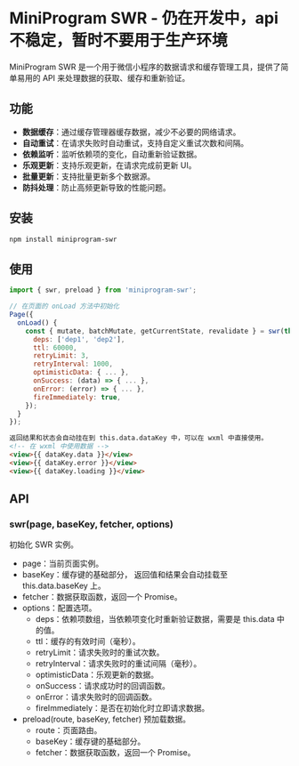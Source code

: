 # MiniProgram SWR - 仍在开发中，api 不稳定，暂时不要用于生产环境

MiniProgram SWR 是一个用于微信小程序的数据请求和缓存管理工具，提供了简单易用的 API 来处理数据的获取、缓存和重新验证。

## 功能

- **数据缓存**：通过缓存管理器缓存数据，减少不必要的网络请求。
- **自动重试**：在请求失败时自动重试，支持自定义重试次数和间隔。
- **依赖监听**：监听依赖项的变化，自动重新验证数据。
- **乐观更新**：支持乐观更新，在请求完成前更新 UI。
- **批量更新**：支持批量更新多个数据源。
- **防抖处理**：防止高频更新导致的性能问题。

## 安装

```bash
npm install miniprogram-swr
```

## 使用

```javascript
import { swr, preload } from 'miniprogram-swr';

// 在页面的 onLoad 方法中初始化
Page({
  onLoad() {
    const { mutate, batchMutate, getCurrentState, revalidate } = swr(this, 'dataKey', fetcher, {
      deps: ['dep1', 'dep2'],
      ttl: 60000,
      retryLimit: 3,
      retryInterval: 1000,
      optimisticData: { ... },
      onSuccess: (data) => { ... },
      onError: (error) => { ... },
      fireImmediately: true,
    });
  }
});
```
```html
返回结果和状态会自动挂在到 this.data.dataKey 中，可以在 wxml 中直接使用。
<!-- 在 wxml 中使用数据 -->
<view>{{ dataKey.data }}</view>
<view>{{ dataKey.error }}</view>
<view>{{ dataKey.loading }}</view>
```

## API
### swr(page, baseKey, fetcher, options)
初始化 SWR 实例。

- page：当前页面实例。
- baseKey：缓存键的基础部分， 返回值和结果会自动挂载至 this.data.baseKey 上。
- fetcher：数据获取函数，返回一个 Promise。
- options：配置选项。
  * deps：依赖项数组，当依赖项变化时重新验证数据，需要是 this.data 中的值。
  * ttl：缓存的有效时间（毫秒）。
  * retryLimit：请求失败时的重试次数。
  * retryInterval：请求失败时的重试间隔（毫秒）。
  * optimisticData：乐观更新的数据。
  * onSuccess：请求成功时的回调函数。
  * onError：请求失败时的回调函数。
  * fireImmediately：是否在初始化时立即请求数据。
- preload(route, baseKey, fetcher) 预加载数据。
  * route：页面路由。
  * baseKey：缓存键的基础部分。
  * fetcher：数据获取函数，返回一个 Promise。